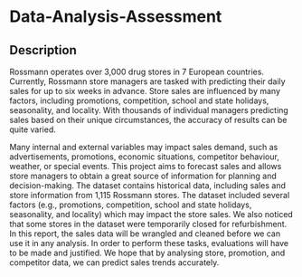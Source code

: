 # Data-Analysis-Assessment
## Description 
Rossmann operates over 3,000 drug stores in 7 European countries. Currently, Rossmann store managers are tasked with predicting their daily sales for up to six weeks in advance. 
Store sales are influenced by many factors, including promotions, competition, school and state holidays, seasonality, and locality. With thousands of individual managers predicting sales 
based on their unique circumstances, the accuracy of results can be quite varied.

Many internal and external variables may impact sales demand, such as advertisements, promotions, economic situations, competitor behaviour, weather, or special events. This project aims to forecast sales and allows store managers to obtain a great source of information for planning and decision-making. The dataset contains historical data, including sales and store information from 1,115 Rossmann stores. The dataset included several factors (e.g., promotions, competition, school and state holidays, seasonality, and locality) which may impact the store sales. We also noticed that some stores in the dataset were temporarily closed for refurbishment. In this report, the sales data will be wrangled and cleaned before we can use it in any analysis. In order to perform these tasks, evaluations will have to be made and justified. We hope that by analysing store, promotion, and competitor data, we can predict sales trends accurately.
